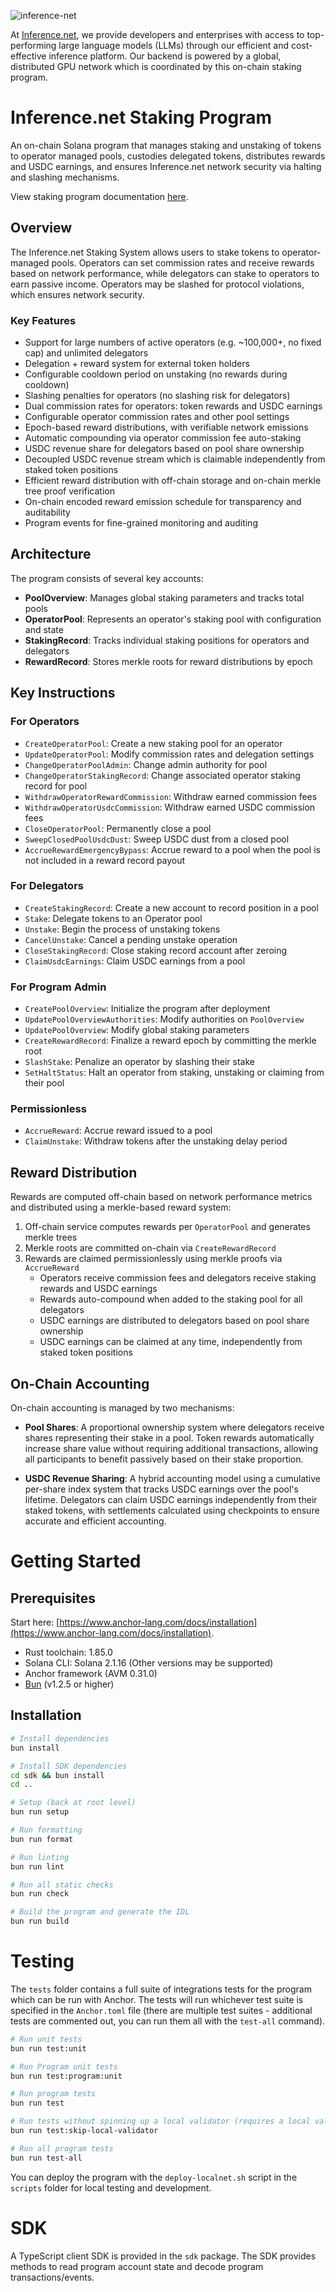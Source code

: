 ![inference-net](https://github.com/user-attachments/assets/cdf6fbb6-3d51-4b3f-b2bd-9d1dfdd0f1fd)

At [Inference.net](https://inference.net/?utm_source=github&utm_medium=readme&utm_campaign=overview), we provide developers and enterprises with access to top-performing large language models (LLMs) through our efficient and cost-effective inference platform. Our backend is powered by a global, distributed GPU network which is coordinated by this on-chain staking program.

# Inference.net Staking Program

An on-chain Solana program that manages staking and unstaking of tokens to operator managed pools, custodies delegated tokens, distributes rewards and USDC earnings, and ensures Inference.net network security via halting and slashing mechanisms.

View staking program documentation [here](https://docs.devnet.inference.net/devnet-epoch-3/staking-protocol).

## Overview

The Inference.net Staking System allows users to stake tokens to operator-managed pools. Operators can set commission rates and receive rewards based on network performance, while delegators can stake to operators to earn passive income. Operators may be slashed for protocol violations, which ensures network security.

### Key Features

- Support for large numbers of active operators (e.g. ~100,000+, no fixed cap) and unlimited delegators
- Delegation + reward system for external token holders
- Configurable cooldown period on unstaking (no rewards during cooldown)
- Slashing penalties for operators (no slashing risk for delegators)
- Dual commission rates for operators: token rewards and USDC earnings
- Configurable operator commission rates and other pool settings
- Epoch-based reward distributions, with verifiable network emissions
- Automatic compounding via operator commission fee auto-staking
- USDC revenue share for delegators based on pool share ownership
- Decoupled USDC revenue stream which is claimable independently from staked token positions
- Efficient reward distribution with off-chain storage and on-chain merkle tree proof verification
- On-chain encoded reward emission schedule for transparency and auditability
- Program events for fine-grained monitoring and auditing

## Architecture

The program consists of several key accounts:

- **PoolOverview**: Manages global staking parameters and tracks total pools
- **OperatorPool**: Represents an operator's staking pool with configuration and state
- **StakingRecord**: Tracks individual staking positions for operators and delegators
- **RewardRecord**: Stores merkle roots for reward distributions by epoch

## Key Instructions

### For Operators

- `CreateOperatorPool`: Create a new staking pool for an operator
- `UpdateOperatorPool`: Modify commission rates and delegation settings
- `ChangeOperatorPoolAdmin`: Change admin authority for pool
- `ChangeOperatorStakingRecord`: Change associated operator staking record for pool
- `WithdrawOperatorRewardCommission`: Withdraw earned commission fees
- `WithdrawOperatorUsdcCommission`: Withdraw earned USDC commission fees
- `CloseOperatorPool`: Permanently close a pool
- `SweepClosedPoolUsdcDust`: Sweep USDC dust from a closed pool
- `AccrueRewardEmergencyBypass`: Accrue reward to a pool when the pool is not included in a reward record payout

### For Delegators

- `CreateStakingRecord`: Create a new account to record position in a pool
- `Stake`: Delegate tokens to an Operator pool
- `Unstake`: Begin the process of unstaking tokens
- `CancelUnstake`: Cancel a pending unstake operation
- `CloseStakingRecord`: Close staking record account after zeroing
- `ClaimUsdcEarnings`: Claim USDC earnings from a pool

### For Program Admin

- `CreatePoolOverview`: Initialize the program after deployment
- `UpdatePoolOverviewAuthorities`: Modify authorities on `PoolOverview`
- `UpdatePoolOverview`: Modify global staking parameters
- `CreateRewardRecord`: Finalize a reward epoch by committing the merkle root
- `SlashStake`: Penalize an operator by slashing their stake
- `SetHaltStatus`: Halt an operator from staking, unstaking or claiming from their pool

### Permissionless

- `AccrueReward`: Accrue reward issued to a pool
- `ClaimUnstake`: Withdraw tokens after the unstaking delay period

## Reward Distribution

Rewards are computed off-chain based on network performance metrics and distributed using a merkle-based reward system:

1. Off-chain service computes rewards per `OperatorPool` and generates merkle trees
2. Merkle roots are committed on-chain via `CreateRewardRecord`
3. Rewards are claimed permissionlessly using merkle proofs via `AccrueReward`
   - Operators receive commission fees and delegators receive staking rewards and USDC earnings
   - Rewards auto-compound when added to the staking pool for all delegators
   - USDC earnings are distributed to delegators based on pool share ownership
   - USDC earnings can be claimed at any time, independently from staked token positions

## On-Chain Accounting

On-chain accounting is managed by two mechanisms:

- **Pool Shares**: A proportional ownership system where delegators receive shares representing their stake in a pool. Token rewards automatically increase share value without requiring additional transactions, allowing all participants to benefit passively based on their stake proportion.

- **USDC Revenue Sharing**: A hybrid accounting model using a cumulative per-share index system that tracks USDC earnings over the pool's lifetime. Delegators can claim USDC earnings independently from their staked tokens, with settlements calculated using checkpoints to ensure accurate and efficient accounting.

# Getting Started

## Prerequisites

Start here: [https://www.anchor-lang.com/docs/installation](https://www.anchor-lang.com/docs/installation).

- Rust toolchain: 1.85.0
- Solana CLI: Solana 2.1.16 (Other versions may be supported)
- Anchor framework (AVM 0.31.0)
- [Bun](https://bun.sh/) (v1.2.5 or higher)

## Installation

```bash
# Install dependencies
bun install

# Install SDK dependencies
cd sdk && bun install
cd ..

# Setup (back at root level)
bun run setup

# Run formatting
bun run format

# Run linting
bun run lint

# Run all static checks
bun run check

# Build the program and generate the IDL
bun run build
```

# Testing

The `tests` folder contains a full suite of integrations tests for the program which can be run with Anchor. The tests will run whichever test suite is specified in the `Anchor.toml` file (there are multiple test suites - additional tests are commented out, you can run them all with the `test-all` command).

```bash
# Run unit tests
bun run test:unit

# Run Program unit tests
bun run test:program:unit

# Run program tests
bun run test

# Run tests without spinning up a local validator (requires a local validator to be running)
bun run test:skip-local-validator

# Run all program tests
bun run test-all
```

You can deploy the program with the `deploy-localnet.sh` script in the `scripts` folder for local testing and development.

# SDK

A TypeScript client SDK is provided in the `sdk` package. The SDK provides methods to read program account state and decode program transactions/events.
